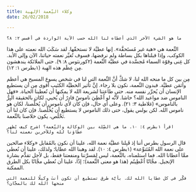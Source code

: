 ```yaml
---
title: وكلاء النِّعمة الإلهية
date: 26/02/2018

---
```


`ما هو الشيء الآخر الذي أعطاه لنا الله حسب الآية الواردة في أفسس ٢: ٨؟`

النِّعمة هي «هبة غير مُستَحقَّة». إنها عطيَّة لا نستحقّها. لقد سَكَبَ الله نعمته على هذا الكوكب، وإذا قبلناها بكل بساطة ولم نرفضها، فسوف تُغيِّر نعمته حياتنا، الآن وإلى الأبد. كل غِنى وقوّة السماء مُجسَّدة في عطيَّة النِّعمة (٢كورنثوس ٨: ٩). حتى الملائكة يندهشون مِن عِظَم هذه الهِبة (١بطرس ١: ١٢).

مِن بين كل ما منحه الله لنا، لا شكَّ أنَّ النِّعمة التي لنا في شخص يسوع المسيح هي أعظم وأثمَن عطيَّة. فبدون النِّعمة، نكون بلا رجاء. إنَّ تأثير الخطيَّة الكئيب أقوى مِن أن يستطيع الإنسان أن يُحرِّر نفسه منه. حتى طاعتنا لشريعة الله لا يمكنها أن تُعطينا الحياة. «فهل الناموس ضد مواعيد الله؟ حاشا. لأنَّه لو اُعْطِيَ ناموسٌ قادِرٌ أن يُحيي، لكان بالحقيقة البِرُّ بالناموس» (غلاطية ٣: ٢١). وعلى أي حال، فإن كان لأي ناموسٍ أن يُخلِّصنا، لكان هو ناموس الله. لكن بولس يقول، حتى ذلك الناموس لا يستطيع أن يُخلِّصنا. فإن كان لنا أن نَخْلُص، يكون خلاصنا بالنِّعمة.

`اقرأ ١بطرس ٤: ١٠. ما هي الصِّلة بين الوكالة والنِّعمة؟ اشرح كيف يُظهر عطاؤنا لله وللآخرين نعمته لنا؟`

قال الرسول بطرس أننا إذ قَبِلنا عطيَّة نعمة الله، علينا أن نكون بالمُقابل «وكلاء صالحين على نعمة الله المُتَنوِّعة» (١بطرس ٤: ١٠). لقد وهبنا الله عطايا؛ ولذلك، علينا أن نُعطي ممَّا أعطانا الله. فما استلمناه، بالنِّعمة، ليس لِمَسرَّتنا ومنفعتنا فقط، بل لأجل تقدُّم بشارة الإنجيل. مجَّانًا اُعْطِيتُم (هذا هو معنى النِّعمة)؛ إذًا، علينا أن نُعطي مجَّانًا بكل الطرق الممكنة.

`فكِّر في كل عطايا الله لك. بأيَّة طرق تستطيع أن تكون أنتَ وكيلًا للنعمة التي منحها الله لك بالمجَّان؟`
